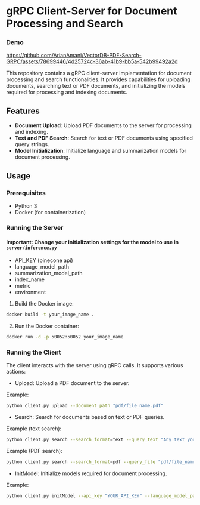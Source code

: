 # gRPC Client-Server for Document Processing and Search

### Demo
https://github.com/ArianAmani/VectorDB-PDF-Search-GRPC/assets/78699446/4d25724c-36ab-41b9-bb5a-542b99492a2d



This repository contains a gRPC client-server implementation for document processing and search functionalities. It provides capabilities for uploading documents, searching text or PDF documents, and initializing the models required for processing and indexing documents.

## Features

- **Document Upload**: Upload PDF documents to the server for processing and indexing.
- **Text and PDF Search**: Search for text or PDF documents using specified query strings.
- **Model Initialization**: Initialize language and summarization models for document processing.

## Usage

### Prerequisites

- Python 3
- Docker (for containerization)

### Running the Server

#### Important: Change your initialization settings for the model to use in `server/inference.py`
* API_KEY (pinecone api)
* language_model_path
* summarization_model_path
* index_name
* metric
* environment
  
1. Build the Docker image:

```bash
docker build -t your_image_name .
```

2. Run the Docker container:
```bash
docker run -d -p 50052:50052 your_image_name
```

### Running the Client
The client interacts with the server using gRPC calls. It supports various actions:

- Upload: Upload a PDF document to the server.

Example:
```bash
python client.py upload --document_path "pdf/file_name.pdf"
```

- Search: Search for documents based on text or PDF queries.

Example (text search):
```bash
python client.py search --search_format=text --query_text "Any text you want to use as query" --namespace pdfvecdb --top_k 10
```

Example (PDF search):
```bash
python client.py search --search_format=pdf --query_file "pdf/file_name.pdf" --namespace pdfvecdb --top_k 10
```

- InitModel: Initialize models required for document processing.

Example:
```bash
python client.py initModel --api_key "YOUR_API_KEY" --language_model_path "sentence-transformers/bert-base-nli-mean-tokens" --summarization_model_path "Falconsai/text_summarization" --index_name "pdfvecdb" --metric cosine --environment gcp-starter
```
